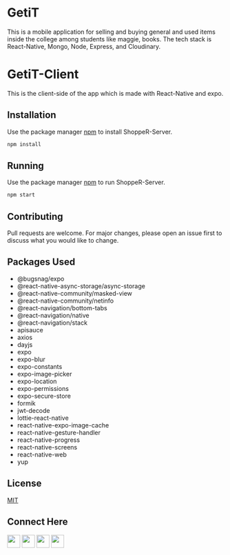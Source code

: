 # GetiT

This is a mobile application for selling and buying general and used items inside the college among students like maggie, books. The tech stack is React-Native, Mongo, Node, Express, and Cloudinary.

# GetiT-Client

This is the client-side of the app which is made with React-Native and expo.

## Installation

Use the package manager [npm](https://www.npmjs.com/) to install ShoppeR-Server.

```bash
npm install
```
## Running

Use the package manager [npm](https://www.npmjs.com/) to run ShoppeR-Server.

```bash
npm start
```


## Contributing
Pull requests are welcome. For major changes, please open an issue first to discuss what you would like to change.


## Packages Used

* @bugsnag/expo
* @react-native-async-storage/async-storage
* @react-native-community/masked-view
* @react-native-community/netinfo
* @react-navigation/bottom-tabs
* @react-navigation/native
* @react-navigation/stack
* apisauce
* axios
* dayjs
* expo
* expo-blur
* expo-constants
* expo-image-picker
* expo-location
* expo-permissions
* expo-secure-store
* formik
* jwt-decode
* lottie-react-native
* react-native-expo-image-cache
* react-native-gesture-handler
* react-native-progress
* react-native-screens
* react-native-web
* yup


## License
[MIT](https://choosealicense.com/licenses/mit/)

## Connect Here

[<img src="https://logo.letskhabar.com/img?tool=linkedin&acol=gold" width="30px">](https://www.linkedin.com/in/sanskarseth/)
[<img src="https://logo.letskhabar.com/img?tool=twitter&acol=gold" width="30px">](https://twitter.com/__sanSkar__)
[<img src="https://logo.letskhabar.com/img?tool=mail&acol=gold" width="30px">](mailto:sanskar.iiitr@gmail.com)
[<img src="https://logo.letskhabar.com/img?tool=globe&acol=gold" width="30px">](https://sanskarseth.me)
